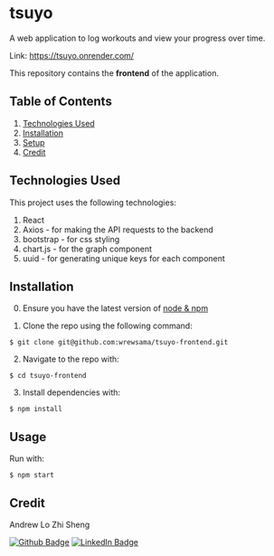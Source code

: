 # tsuyo
A web application to log workouts and view your progress over time.

Link: https://tsuyo.onrender.com/

This repository contains the **frontend** of the application.

## Table of Contents
1. [Technologies Used](#technologies-used)
2. [Installation](#installation)
3. [Setup](#setup)
4. [Credit](#credit)

## Technologies Used
This project uses the following technologies:

1. React 
2. Axios - for making the API requests to the backend
3. bootstrap - for css styling
4. chart.js - for the graph component
5. uuid - for generating unique keys for each component

## Installation
0. Ensure you have the latest version of [node & npm](https://docs.npmjs.com/downloading-and-installing-node-js-and-npm)

1. Clone the repo using the following command:
```
$ git clone git@github.com:wrewsama/tsuyo-frontend.git
```

2. Navigate to the repo with:
```
$ cd tsuyo-frontend
```

3. Install dependencies with:
```
$ npm install
```

## Usage
Run with:
```
$ npm start
```


## Credit
Andrew Lo Zhi Sheng 

[![Github Badge](https://img.shields.io/badge/GitHub-100000?style=for-the-badge&logo=github&logoColor=white)](https://github.com/wrewsama)
[![LinkedIn Badge](https://img.shields.io/badge/LinkedIn-0077B5?style=for-the-badge&logo=linkedin&logoColor=white)](https://www.linkedin.com/in/andrewlozhisheng/)